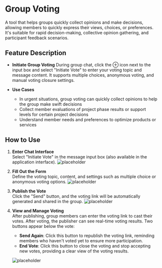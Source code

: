 # Group Voting
A tool that helps groups quickly collect opinions and make decisions, allowing members to quickly express their views, choices, or preferences. It's suitable for rapid decision-making, collective opinion gathering, and participant feedback scenarios.

## Feature Description

- **Initiate Group Voting**
    During group chat, click the ⊕ icon next to the input box and select "Initiate Vote" to enter your voting topic and message content. It supports multiple choices, anonymous voting, and manual voting closure settings.

- **Use Cases**
    - In urgent situations, group voting can quickly collect opinions to help the group make swift decisions
    - Collect member evaluations of project phase results or support levels for certain project decisions
    - Understand member needs and preferences to optimize products or services

## How to Use

1. **Enter Chat Interface**  
   Select "Initiate Vote" in the message input box (also available in the application interface).
   ![placeholder](/images/en/en_im_pen_ic_26.png)

2. **Fill Out the Form**  
   Define the voting topic, content, and settings such as multiple choice or anonymous voting options.
   ![placeholder](/images/en/en_im_pen_ic_28.png)

3. **Publish the Vote**  
   Click the "Send" button, and the voting link will be automatically generated and shared in the group.
   ![placeholder](/images/en/en_im_pen_ic_29.png)

4. **View and Manage Voting**  
   After publishing, group members can enter the voting link to cast their votes. After voting, the publisher can see real-time voting results. Two buttons appear below the vote:
   - **Send Again**: Click this button to republish the voting link, reminding members who haven't voted yet to ensure more participation.
   - **End Vote**: Click this button to close the voting and stop accepting new votes, providing a clear view of the voting results.
   
   ![placeholder](/images/en/en_im_pen_ic_32.png)





